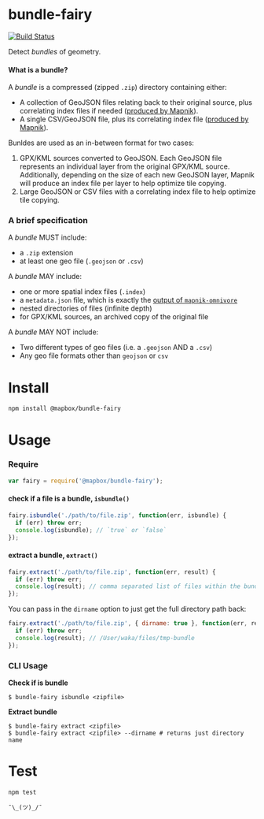 # bundle-fairy

[![Build Status](https://travis-ci.org/mapbox/bundle-fairy.svg?branch=master)](https://travis-ci.org/mapbox/bundle-fairy)

Detect *bundles* of geometry.

#### What is a bundle?
A *bundle* is a compressed (zipped `.zip`) directory containing either:
- A collection of GeoJSON files relating back to their original source, plus correlating index files if needed ([produced by Mapnik](https://github.com/mapnik/mapnik/tree/master/utils/mapnik-index)).
- A single CSV/GeoJSON file, plus its correlating index file ([produced by Mapnik](https://github.com/mapnik/mapnik/tree/master/utils/mapnik-index)).

Bunldes are used as an in-between format for two cases:

1. GPX/KML sources converted to GeoJSON. Each GeoJSON file represents an individual layer from the original GPX/KML source. Additionally, depending on the size of each new GeoJSON layer, Mapnik will produce an index file per layer to help optimize tile copying.
2. Large GeoJSON or CSV files with a correlating index file to help optimize tile copying.

### A brief specification

A *bundle* MUST include:

* a `.zip` extension
* at least one geo file (`.geojson` or `.csv`)

A *bundle* MAY include:

* one or more spatial index files (`.index`)
* a `metadata.json` file, which is exactly the [output of `mapnik-omnivore`](https://github.com/mapbox/mapnik-omnivore#example-of-returned-metadata)
* nested directories of files (infinite depth)
* for GPX/KML sources, an archived copy of the original file  

A *bundle* MAY NOT include:

* Two different types of geo files (i.e. a `.geojson` AND a `.csv`)
* Any geo file formats other than `geojson` or `csv`

# Install

```
npm install @mapbox/bundle-fairy
```

# Usage

### Require

```javascript
var fairy = require('@mapbox/bundle-fairy');
```

#### check if a file is a bundle, `isbundle()`

```javascript
fairy.isbundle('./path/to/file.zip', function(err, isbundle) {
  if (err) throw err;
  console.log(isbundle); // `true` or `false`
});
```

#### extract a bundle, `extract()`
```javascript
fairy.extract('./path/to/file.zip', function(err, result) {
  if (err) throw err;
  console.log(result); // comma separated list of files within the bundle
});
```

You can pass in the `dirname` option to just get the full directory path back:

```javascript
fairy.extract('./path/to/file.zip', { dirname: true }, function(err, result) {
  if (err) throw err;
  console.log(result); // /User/waka/files/tmp-bundle
});
```

### CLI Usage

**Check if is bundle**
```shell
$ bundle-fairy isbundle <zipfile>
```

**Extract bundle**
```shell
$ bundle-fairy extract <zipfile>
$ bundle-fairy extract <zipfile> --dirname # returns just directory name
```

# Test

```shell
npm test
```

`¯\_(ツ)_/¯`
